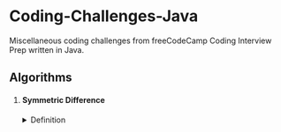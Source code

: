 # Coding-Challenges-Java
Miscellaneous coding challenges from freeCodeCamp Coding Interview Prep written in Java.

<h2>Algorithms</h2>
<ol>
<li><h4>Symmetric Difference</h4><details><summary>Definition</summary><blockquote>The symmetric difference of two sets is the set of elements that belong to one of the sets but not to both. It represents the elements that are exclusive to each set and can be computed as the union of the elements in one set and the complement of the intersection of both sets. <br><br>The code takes a variable number of sets of a variable number of values and makes the symmetric difference of all of them.</blockquote></details></li>
</ol>
